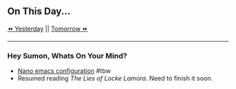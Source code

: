 ## On This Day...

[⏪ Yesterday](2022-03-13) || [Tomorrow ⏩](2022-03-15)

---

### Hey Sumon, Whats On Your Mind?

- [Nano emacs configuration](https://bit.ly/3KNRnDH) #tbw 
- Resumed reading *The Lies of Locke Lamora*. Need to finish it soon.
